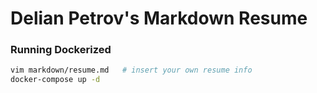 Delian Petrov's Markdown Resume
===================

### Running Dockerized
```bash
vim markdown/resume.md   # insert your own resume info
docker-compose up -d
```